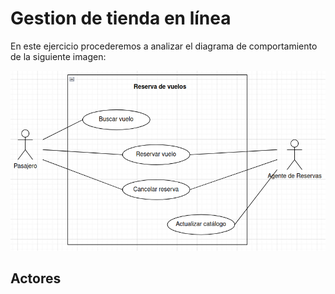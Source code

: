 # Gestion de tienda en línea
En este ejercicio procederemos a analizar el diagrama de comportamiento de la siguiente imagen: 

![Diagrama de comportamiento](Reserva-vuelos.png)

## Actores